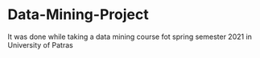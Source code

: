 # Data-Mining-Project

It was done while taking a data mining course fot spring semester 2021 in University of Patras
